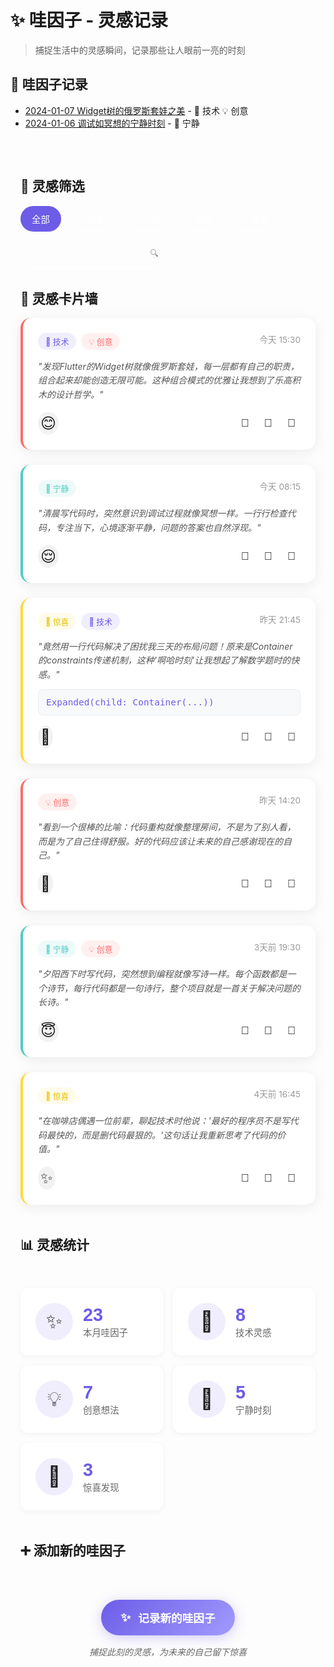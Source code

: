 # ✨ 哇因子 - 灵感记录

> 捕捉生活中的灵感瞬间，记录那些让人眼前一亮的时刻

## 📝 哇因子记录

- [2024-01-07 Widget树的俄罗斯套娃之美](./2024-01-07-widget-tree-insight.md) - 🔧 技术 💡 创意
- [2024-01-06 调试如冥想的宁静时刻](./2024-01-06-debugging-meditation.md) - 🌸 宁静

<div class="wow-gallery">

## 🎨 灵感筛选

<div class="filter-bar">
  <div class="filter-group">
    <button class="filter-btn active" data-filter="all">全部</button>
    <button class="filter-btn" data-filter="surprise">🎉 惊喜</button>
    <button class="filter-btn" data-filter="peaceful">🌸 宁静</button>
    <button class="filter-btn" data-filter="creative">💡 创意</button>
    <button class="filter-btn" data-filter="tech">🔧 技术</button>
  </div>
  
  <div class="search-box">
    <input type="text" placeholder="搜索哇因子..." class="search-input">
    <span class="search-icon">🔍</span>
  </div>
</div>

## 🌟 灵感卡片墙

<div class="wow-cards-grid">
  
  <div class="wow-card tech creative" data-date="2024-01-07">
    <div class="card-header">
      <div class="card-tags">
        <span class="tag tech">🔧 技术</span>
        <span class="tag creative">💡 创意</span>
      </div>
      <div class="card-date">今天 15:30</div>
    </div>
    <div class="card-content">
      <p>"发现Flutter的Widget树就像俄罗斯套娃，每一层都有自己的职责，组合起来却能创造无限可能。这种组合模式的优雅让我想到了乐高积木的设计哲学。"</p>
    </div>
    <div class="card-footer">
      <div class="mood-indicator happy">😊</div>
      <div class="card-actions">
        <button class="action-btn">💖</button>
        <button class="action-btn">📝</button>
        <button class="action-btn">🔗</button>
      </div>
    </div>
  </div>

  <div class="wow-card peaceful" data-date="2024-01-07">
    <div class="card-header">
      <div class="card-tags">
        <span class="tag peaceful">🌸 宁静</span>
      </div>
      <div class="card-date">今天 08:15</div>
    </div>
    <div class="card-content">
      <p>"清晨写代码时，突然意识到调试过程就像冥想一样。一行行检查代码，专注当下，心境逐渐平静，问题的答案也自然浮现。"</p>
    </div>
    <div class="card-footer">
      <div class="mood-indicator calm">😌</div>
      <div class="card-actions">
        <button class="action-btn">💖</button>
        <button class="action-btn">📝</button>
        <button class="action-btn">🔗</button>
      </div>
    </div>
  </div>

  <div class="wow-card surprise tech" data-date="2024-01-06">
    <div class="card-header">
      <div class="card-tags">
        <span class="tag surprise">🎉 惊喜</span>
        <span class="tag tech">🔧 技术</span>
      </div>
      <div class="card-date">昨天 21:45</div>
    </div>
    <div class="card-content">
      <p>"竟然用一行代码解决了困扰我三天的布局问题！原来是Container的constraints传递机制，这种'啊哈时刻'让我想起了解数学题时的快感。"</p>
      <div class="card-image">
        <div class="code-snippet">
          <code>Expanded(child: Container(...))</code>
        </div>
      </div>
    </div>
    <div class="card-footer">
      <div class="mood-indicator excited">🤩</div>
      <div class="card-actions">
        <button class="action-btn">💖</button>
        <button class="action-btn">📝</button>
        <button class="action-btn">🔗</button>
      </div>
    </div>
  </div>

  <div class="wow-card creative" data-date="2024-01-06">
    <div class="card-header">
      <div class="card-tags">
        <span class="tag creative">💡 创意</span>
      </div>
      <div class="card-date">昨天 14:20</div>
    </div>
    <div class="card-content">
      <p>"看到一个很棒的比喻：代码重构就像整理房间，不是为了别人看，而是为了自己住得舒服。好的代码应该让未来的自己感谢现在的自己。"</p>
    </div>
    <div class="card-footer">
      <div class="mood-indicator thoughtful">🤔</div>
      <div class="card-actions">
        <button class="action-btn">💖</button>
        <button class="action-btn">📝</button>
        <button class="action-btn">🔗</button>
      </div>
    </div>
  </div>

  <div class="wow-card peaceful creative" data-date="2024-01-05">
    <div class="card-header">
      <div class="card-tags">
        <span class="tag peaceful">🌸 宁静</span>
        <span class="tag creative">💡 创意</span>
      </div>
      <div class="card-date">3天前 19:30</div>
    </div>
    <div class="card-content">
      <p>"夕阳西下时写代码，突然想到编程就像写诗一样。每个函数都是一个诗节，每行代码都是一句诗行，整个项目就是一首关于解决问题的长诗。"</p>
    </div>
    <div class="card-footer">
      <div class="mood-indicator peaceful">😇</div>
      <div class="card-actions">
        <button class="action-btn">💖</button>
        <button class="action-btn">📝</button>
        <button class="action-btn">🔗</button>
      </div>
    </div>
  </div>

  <div class="wow-card surprise" data-date="2024-01-04">
    <div class="card-header">
      <div class="card-tags">
        <span class="tag surprise">🎉 惊喜</span>
      </div>
      <div class="card-date">4天前 16:45</div>
    </div>
    <div class="card-content">
      <p>"在咖啡店偶遇一位前辈，聊起技术时他说：'最好的程序员不是写代码最快的，而是删代码最狠的。'这句话让我重新思考了代码的价值。"</p>
    </div>
    <div class="card-footer">
      <div class="mood-indicator inspired">✨</div>
      <div class="card-actions">
        <button class="action-btn">💖</button>
        <button class="action-btn">📝</button>
        <button class="action-btn">🔗</button>
      </div>
    </div>
  </div>

</div>

## 📊 灵感统计

<div class="wow-stats">
  <div class="stat-card">
    <div class="stat-icon">✨</div>
    <div class="stat-info">
      <div class="stat-number">23</div>
      <div class="stat-label">本月哇因子</div>
    </div>
  </div>
  
  <div class="stat-card">
    <div class="stat-icon">🔧</div>
    <div class="stat-info">
      <div class="stat-number">8</div>
      <div class="stat-label">技术灵感</div>
    </div>
  </div>
  
  <div class="stat-card">
    <div class="stat-icon">💡</div>
    <div class="stat-info">
      <div class="stat-number">7</div>
      <div class="stat-label">创意想法</div>
    </div>
  </div>
  
  <div class="stat-card">
    <div class="stat-icon">🌸</div>
    <div class="stat-info">
      <div class="stat-number">5</div>
      <div class="stat-label">宁静时刻</div>
    </div>
  </div>
  
  <div class="stat-card">
    <div class="stat-icon">🎉</div>
    <div class="stat-info">
      <div class="stat-number">3</div>
      <div class="stat-label">惊喜发现</div>
    </div>
  </div>
</div>

## ➕ 添加新的哇因子

<div class="add-wow-section">
  <button class="add-wow-btn">
    <span class="add-icon">✨</span>
    <span>记录新的哇因子</span>
  </button>
  <p class="add-wow-tip">捕捉此刻的灵感，为未来的自己留下惊喜</p>
</div>

</div>

<style>
.wow-gallery {
  max-width: 1200px;
  margin: 0 auto;
  padding: 2rem 1rem;
}

.filter-bar {
  display: flex;
  justify-content: space-between;
  align-items: center;
  margin-bottom: 2rem;
  gap: 1rem;
  flex-wrap: wrap;
}

.filter-group {
  display: flex;
  gap: 0.5rem;
  flex-wrap: wrap;
}

.filter-btn {
  padding: 0.5rem 1rem;
  border: 2px solid rgba(255,255,255,0.3);
  background: rgba(255,255,255,0.1);
  color: white;
  border-radius: 25px;
  cursor: pointer;
  transition: all 0.3s ease;
  font-size: 0.9rem;
  font-weight: 500;
}

.filter-btn:hover {
  border-color: #6C5CE7;
  color: #6C5CE7;
}

.filter-btn.active {
  background: #6C5CE7;
  border-color: #6C5CE7;
  color: white;
}

.search-box {
  position: relative;
  display: flex;
  align-items: center;
}

.search-input {
  padding: 0.75rem 2.5rem 0.75rem 1rem;
  border: 2px solid rgba(255,255,255,0.3);
  background: rgba(255,255,255,0.1);
  color: white;
  border-radius: 25px;
  outline: none;
  transition: all 0.3s ease;
  min-width: 200px;
}

.search-input::placeholder {
  color: rgba(255,255,255,0.7);
}

.search-input:focus {
  border-color: #6C5CE7;
  box-shadow: 0 0 0 3px rgba(108, 92, 231, 0.1);
}

.search-icon {
  position: absolute;
  right: 1rem;
  color: #999;
}

.wow-cards-grid {
  display: grid;
  grid-template-columns: repeat(auto-fill, minmax(350px, 1fr));
  gap: 1.5rem;
  margin-bottom: 3rem;
}

.wow-card {
  background: white;
  border-radius: 16px;
  padding: 1.5rem;
  box-shadow: 0 4px 20px rgba(0,0,0,0.08);
  transition: all 0.3s ease;
  border-left: 4px solid transparent;
  position: relative;
  overflow: hidden;
}

.wow-card:hover {
  transform: translateY(-4px);
  box-shadow: 0 8px 30px rgba(0,0,0,0.15);
}

.wow-card.tech {
  border-left-color: #6C5CE7;
}

.wow-card.creative {
  border-left-color: #FF6B6B;
}

.wow-card.peaceful {
  border-left-color: #4ECDC4;
}

.wow-card.surprise {
  border-left-color: #FFD93D;
}

.card-header {
  display: flex;
  justify-content: space-between;
  align-items: flex-start;
  margin-bottom: 1rem;
}

.card-tags {
  display: flex;
  gap: 0.5rem;
  flex-wrap: wrap;
}

.tag {
  padding: 0.25rem 0.75rem;
  border-radius: 15px;
  font-size: 0.8rem;
  font-weight: 500;
}

.tag.tech {
  background: rgba(108, 92, 231, 0.1);
  color: #6C5CE7;
}

.tag.creative {
  background: rgba(255, 107, 107, 0.1);
  color: #FF6B6B;
}

.tag.peaceful {
  background: rgba(78, 205, 196, 0.1);
  color: #4ECDC4;
}

.tag.surprise {
  background: rgba(255, 217, 61, 0.1);
  color: #E6C200;
}

.card-date {
  font-size: 0.85rem;
  color: #999;
  white-space: nowrap;
}

.card-content {
  margin-bottom: 1rem;
}

.card-content p {
  line-height: 1.6;
  color: #555;
  margin: 0;
  font-style: italic;
}

.code-snippet {
  background: #F8F9FA;
  border: 1px solid #E9ECEF;
  border-radius: 8px;
  padding: 0.75rem;
  margin-top: 0.75rem;
  font-family: 'Fira Code', monospace;
}

.code-snippet code {
  color: #6C5CE7;
  font-size: 0.9rem;
}

.card-footer {
  display: flex;
  justify-content: space-between;
  align-items: center;
}

.mood-indicator {
  font-size: 1.5rem;
  padding: 0.25rem;
  border-radius: 50%;
  background: rgba(0,0,0,0.05);
}

.card-actions {
  display: flex;
  gap: 0.5rem;
}

.action-btn {
  background: none;
  border: none;
  font-size: 1.1rem;
  padding: 0.5rem;
  border-radius: 50%;
  cursor: pointer;
  transition: all 0.3s ease;
}

.action-btn:hover {
  background: rgba(108, 92, 231, 0.1);
  transform: scale(1.1);
}

.wow-stats {
  display: grid;
  grid-template-columns: repeat(auto-fit, minmax(200px, 1fr));
  gap: 1rem;
  margin: 3rem 0;
}

.stat-card {
  background: white;
  border-radius: 12px;
  padding: 1.5rem;
  box-shadow: 0 2px 10px rgba(0,0,0,0.05);
  display: flex;
  align-items: center;
  gap: 1rem;
  transition: all 0.3s ease;
}

.stat-card:hover {
  transform: translateY(-2px);
  box-shadow: 0 4px 20px rgba(0,0,0,0.1);
}

.stat-icon {
  font-size: 2rem;
  width: 60px;
  height: 60px;
  display: flex;
  align-items: center;
  justify-content: center;
  background: rgba(108, 92, 231, 0.1);
  border-radius: 50%;
}

.stat-number {
  font-size: 1.8rem;
  font-weight: 700;
  color: #6C5CE7;
  font-family: 'Quicksand', sans-serif;
}

.stat-label {
  color: #666;
  font-size: 0.9rem;
}

.add-wow-section {
  text-align: center;
  padding: 3rem 0;
}

.add-wow-btn {
  background: linear-gradient(135deg, #6C5CE7, #A29BFE);
  color: white;
  border: none;
  border-radius: 50px;
  padding: 1rem 2rem;
  font-size: 1.1rem;
  font-weight: 600;
  cursor: pointer;
  transition: all 0.3s ease;
  display: inline-flex;
  align-items: center;
  gap: 0.75rem;
  box-shadow: 0 4px 20px rgba(108, 92, 231, 0.3);
}

.add-wow-btn:hover {
  transform: translateY(-2px);
  box-shadow: 0 8px 30px rgba(108, 92, 231, 0.4);
}

.add-icon {
  font-size: 1.2rem;
}

.add-wow-tip {
  margin-top: 1rem;
  color: #666;
  font-style: italic;
}

@media (max-width: 768px) {
  .filter-bar {
    flex-direction: column;
    align-items: stretch;
  }
  
  .search-input {
    min-width: 100%;
  }
  
  .wow-cards-grid {
    grid-template-columns: 1fr;
  }
  
  .wow-stats {
    grid-template-columns: repeat(2, 1fr);
  }
  
  .stat-card {
    flex-direction: column;
    text-align: center;
  }
}

/* 卡片详情弹窗动画 */
@keyframes slideUpBlur {
  from {
    opacity: 0;
    transform: translateY(100px);
    backdrop-filter: blur(0px);
  }
  to {
    opacity: 1;
    transform: translateY(0);
    backdrop-filter: blur(10px);
  }
}

.wow-card-modal {
  animation: slideUpBlur 0.35s ease-out;
}
</style>

